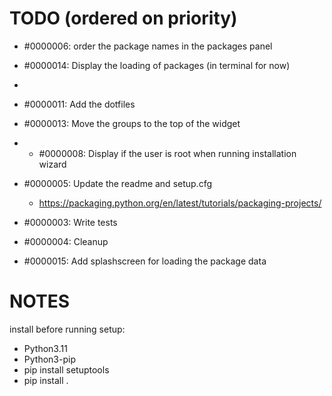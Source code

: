 






# TODO (ordered on priority)



- #0000006: order the package names in the packages panel
- #0000014: Display the loading of packages (in terminal for now)
- 
- #0000011: Add the dotfiles

- #0000013: Move the groups to the top of the widget
- - #0000008: Display if the user is root when running installation wizard
- #0000005: Update the readme and setup.cfg
  - https://packaging.python.org/en/latest/tutorials/packaging-projects/
- #0000003: Write tests
- #0000004: Cleanup
- #0000015: Add splashscreen for loading the package data 




# NOTES

install before running setup:
- Python3.11
- Python3-pip
- pip install setuptools
- pip install .


